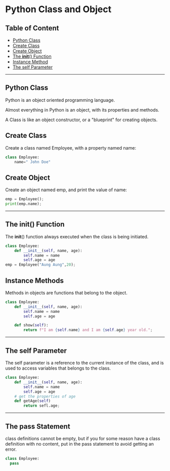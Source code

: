 # Python Class and Object

## Table of Content

- [Python Class](#python-class)
- [Create Class](#create-class)
- [Create Object](#create-object)
- [The __init__() Function](#the-init-function)
- [Instance Method](#instance-methods)
- [The self Parameter](#the-self-parameter)
---


## **Python Class** 

Python is an object oriented programming language.

Almost everything in Python is an object, with its properties and methods.

A Class is like an object constructor, or a "blueprint" for creating objects.


## **Create Class**

Create a class named Employee, with a property named name:
```py
class Employee:
    name=" John Doe"
```

## **Create Object**

Create an object named emp, and print the value of name:

```py
emp = Employee();
print(emp.name);
```

---
## **The __init__() Function**

The __init__() function always executed when the class is being initiated.

```py
class Employee:
    def __init__(self, name, age):
        self.name = name
        self.age = age
emp = Employee("Aung Aung",20);
```

## Instance Methods

Methods in objects are functions that belong to the object.

```py
class Employee:
    def __init__(self, name, age):
        self.name = name
        self.age = age

    def show(self):
        return f"I am {self.name} and I am {self.age} year old.";

```

---

## **The self Parameter**

The self parameter is a reference to the current instance of the class, and is used to access variables that belongs to the class.

```py
class Employee:
    def __init__(self, name, age):
        self.name = name
        self.age = age
    # get the properties of age 
    def getAge(self)
        return sefl.age;
```

---

## The pass Statement
class definitions cannot be empty, but if you for some reason have a class definition with no content, put in the pass statement to avoid getting an error.

```py
class Employee:
  pass
```